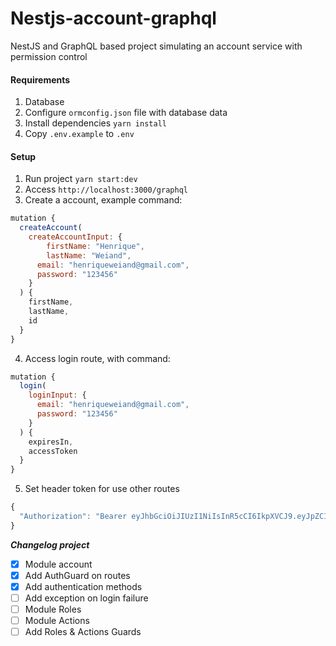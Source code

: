 # Nestjs-account-graphql

NestJS and GraphQL based project simulating an account service with permission control

#### Requirements

1. Database
2. Configure `ormconfig.json` file with database data
3. Install dependencies `yarn install`
4. Copy `.env.example` to `.env`

#### Setup

1. Run project `yarn start:dev`
2. Access `http://localhost:3000/graphql`
3. Create a account, example command:

```js
mutation {
  createAccount(
    createAccountInput: {
     	firstName: "Henrique",
    	lastName: "Weiand",
      email: "henriqueweiand@gmail.com",
      password: "123456"
    }
  ) {
    firstName,
    lastName,
    id
  }
}
```

4. Access login route, with command:

```js
mutation {
  login(
    loginInput: {
      email: "henriqueweiand@gmail.com",
      password: "123456"
    }
  ) {
    expiresIn,
    accessToken
  }
}
```

5. Set header token for use other routes

```js
{
  "Authorization": "Bearer eyJhbGciOiJIUzI1NiIsInR5cCI6IkpXVCJ9.eyJpZCI6Ijc5YTdhNjgwLTRlMWYtNDU5OC1hNjk1LTExNWEwZTkxM2JlYyIsImVtYWlsIjoiaGVucmlxdWV3ZWlhbmRAZ21haWwuY29tIiwiaWF0IjoxNTg2NjE3OTY1LCJleHAiOjE1ODY2MjE1NjV9.Sqv24CLalMw1YiTeAsPDKeuchIMSHii-N64RMVBV0f8"
}
```

**_Changelog project_**

-   [x] Module account
-   [x] Add AuthGuard on routes
-   [x] Add authentication methods
-   [ ] Add exception on login failure
-   [ ] Module Roles
-   [ ] Module Actions
-   [ ] Add Roles & Actions Guards
